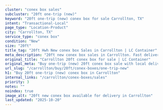 ```yaml
---
cluster: "conex box sales"
subcluster: "20ft one-trip (new)"
keyword: "20ft one-trip (new) conex box for sale Carrollton, TX"
intent: "Transactional-Local"
page_type: "Location-Product"
city: "Carrollton, TX"
service_type: "conex box"
condition: "New"
size: "20ft"
title_tag: "20ft Hwh New conex box Sales in Carrollton | LC Container"
meta_description: "20ft new conex box sales in Carrollton. Fast delivery, competitive pricing. Serving conex boxes area. Quote ID: M13. Call (214) 524-4168 for your free quote today."
original_title: "Carrollton 20ft conex box for sale | LC Container"
original_meta: "Buy one-trip (new) 20ft conex box sale with local delivery in Carrollton, TX. LC Container — local Since 2003. Request a fast quote today."
url_slug: "/carrollton/buy/20ft/conex-boxes/one-trip-new"
h1: "Buy 20ft one-trip (new) conex box in Carrollton"
internal_links: "/carrollton/conex-boxes/sales"
priority: 3
notes: ""
noindex: true
image_alt: "20ft new conex box available for delivery in Carrollton"
last_updated: "2025-10-20"
---
```


<!-- TODO: Add unique city/inventory copy, images, and internal links here. -->
